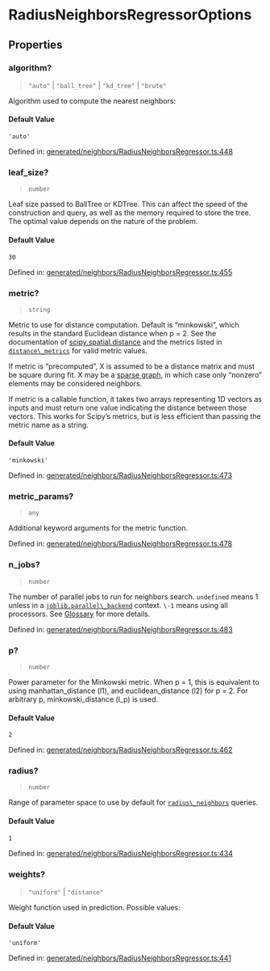 # RadiusNeighborsRegressorOptions

## Properties

### algorithm?

> `"auto"` \| `"ball_tree"` \| `"kd_tree"` \| `"brute"`

Algorithm used to compute the nearest neighbors:

#### Default Value

`'auto'`

Defined in:  [generated/neighbors/RadiusNeighborsRegressor.ts:448](https://github.com/transitive-bullshit/scikit-learn-ts/blob/92ab806/packages/sklearn/src/generated/neighbors/RadiusNeighborsRegressor.ts#L448)

### leaf\_size?

> `number`

Leaf size passed to BallTree or KDTree. This can affect the speed of the construction and query, as well as the memory required to store the tree. The optimal value depends on the nature of the problem.

#### Default Value

`30`

Defined in:  [generated/neighbors/RadiusNeighborsRegressor.ts:455](https://github.com/transitive-bullshit/scikit-learn-ts/blob/92ab806/packages/sklearn/src/generated/neighbors/RadiusNeighborsRegressor.ts#L455)

### metric?

> `string`

Metric to use for distance computation. Default is “minkowski”, which results in the standard Euclidean distance when p = 2. See the documentation of [scipy.spatial.distance](https://docs.scipy.org/doc/scipy/reference/spatial.distance.html) and the metrics listed in [`distance\_metrics`](sklearn.metrics.pairwise.distance_metrics.html#sklearn.metrics.pairwise.distance_metrics "sklearn.metrics.pairwise.distance_metrics") for valid metric values.

If metric is “precomputed”, X is assumed to be a distance matrix and must be square during fit. X may be a [sparse graph](../../glossary.html#term-sparse-graph), in which case only “nonzero” elements may be considered neighbors.

If metric is a callable function, it takes two arrays representing 1D vectors as inputs and must return one value indicating the distance between those vectors. This works for Scipy’s metrics, but is less efficient than passing the metric name as a string.

#### Default Value

`'minkowski'`

Defined in:  [generated/neighbors/RadiusNeighborsRegressor.ts:473](https://github.com/transitive-bullshit/scikit-learn-ts/blob/92ab806/packages/sklearn/src/generated/neighbors/RadiusNeighborsRegressor.ts#L473)

### metric\_params?

> `any`

Additional keyword arguments for the metric function.

Defined in:  [generated/neighbors/RadiusNeighborsRegressor.ts:478](https://github.com/transitive-bullshit/scikit-learn-ts/blob/92ab806/packages/sklearn/src/generated/neighbors/RadiusNeighborsRegressor.ts#L478)

### n\_jobs?

> `number`

The number of parallel jobs to run for neighbors search. `undefined` means 1 unless in a [`joblib.parallel\_backend`](https://joblib.readthedocs.io/en/latest/parallel.html#joblib.parallel_backend "(in joblib v1.3.0.dev0)") context. `\-1` means using all processors. See [Glossary](../../glossary.html#term-n_jobs) for more details.

Defined in:  [generated/neighbors/RadiusNeighborsRegressor.ts:483](https://github.com/transitive-bullshit/scikit-learn-ts/blob/92ab806/packages/sklearn/src/generated/neighbors/RadiusNeighborsRegressor.ts#L483)

### p?

> `number`

Power parameter for the Minkowski metric. When p = 1, this is equivalent to using manhattan\_distance (l1), and euclidean\_distance (l2) for p = 2. For arbitrary p, minkowski\_distance (l\_p) is used.

#### Default Value

`2`

Defined in:  [generated/neighbors/RadiusNeighborsRegressor.ts:462](https://github.com/transitive-bullshit/scikit-learn-ts/blob/92ab806/packages/sklearn/src/generated/neighbors/RadiusNeighborsRegressor.ts#L462)

### radius?

> `number`

Range of parameter space to use by default for [`radius\_neighbors`](#sklearn.neighbors.RadiusNeighborsRegressor.radius_neighbors "sklearn.neighbors.RadiusNeighborsRegressor.radius_neighbors") queries.

#### Default Value

`1`

Defined in:  [generated/neighbors/RadiusNeighborsRegressor.ts:434](https://github.com/transitive-bullshit/scikit-learn-ts/blob/92ab806/packages/sklearn/src/generated/neighbors/RadiusNeighborsRegressor.ts#L434)

### weights?

> `"uniform"` \| `"distance"`

Weight function used in prediction. Possible values:

#### Default Value

`'uniform'`

Defined in:  [generated/neighbors/RadiusNeighborsRegressor.ts:441](https://github.com/transitive-bullshit/scikit-learn-ts/blob/92ab806/packages/sklearn/src/generated/neighbors/RadiusNeighborsRegressor.ts#L441)
